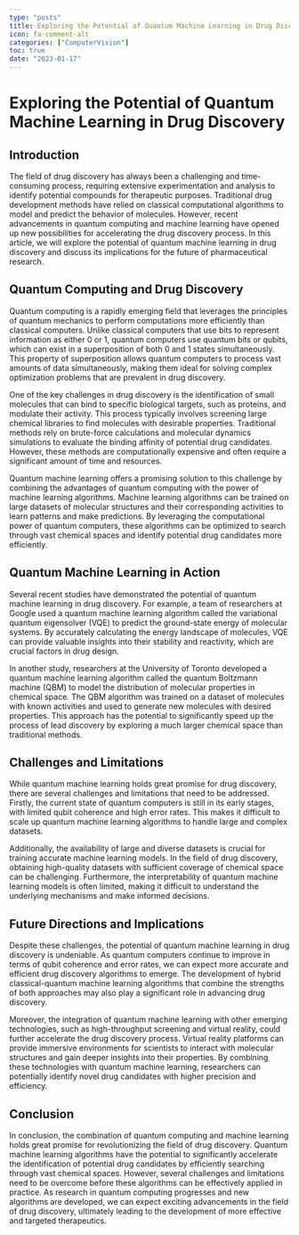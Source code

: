 ```yaml
---
type: "posts"
title: Exploring the Potential of Quantum Machine Learning in Drug Discovery
icon: fa-comment-alt
categories: ["ComputerVision"]
toc: true
date: "2023-01-17"
---
```




# Exploring the Potential of Quantum Machine Learning in Drug Discovery

## Introduction

The field of drug discovery has always been a challenging and time-consuming process, requiring extensive experimentation and analysis to identify potential compounds for therapeutic purposes. Traditional drug development methods have relied on classical computational algorithms to model and predict the behavior of molecules. However, recent advancements in quantum computing and machine learning have opened up new possibilities for accelerating the drug discovery process. In this article, we will explore the potential of quantum machine learning in drug discovery and discuss its implications for the future of pharmaceutical research.

## Quantum Computing and Drug Discovery

Quantum computing is a rapidly emerging field that leverages the principles of quantum mechanics to perform computations more efficiently than classical computers. Unlike classical computers that use bits to represent information as either 0 or 1, quantum computers use quantum bits or qubits, which can exist in a superposition of both 0 and 1 states simultaneously. This property of superposition allows quantum computers to process vast amounts of data simultaneously, making them ideal for solving complex optimization problems that are prevalent in drug discovery.

One of the key challenges in drug discovery is the identification of small molecules that can bind to specific biological targets, such as proteins, and modulate their activity. This process typically involves screening large chemical libraries to find molecules with desirable properties. Traditional methods rely on brute-force calculations and molecular dynamics simulations to evaluate the binding affinity of potential drug candidates. However, these methods are computationally expensive and often require a significant amount of time and resources.

Quantum machine learning offers a promising solution to this challenge by combining the advantages of quantum computing with the power of machine learning algorithms. Machine learning algorithms can be trained on large datasets of molecular structures and their corresponding activities to learn patterns and make predictions. By leveraging the computational power of quantum computers, these algorithms can be optimized to search through vast chemical spaces and identify potential drug candidates more efficiently.

## Quantum Machine Learning in Action

Several recent studies have demonstrated the potential of quantum machine learning in drug discovery. For example, a team of researchers at Google used a quantum machine learning algorithm called the variational quantum eigensolver (VQE) to predict the ground-state energy of molecular systems. By accurately calculating the energy landscape of molecules, VQE can provide valuable insights into their stability and reactivity, which are crucial factors in drug design.

In another study, researchers at the University of Toronto developed a quantum machine learning algorithm called the quantum Boltzmann machine (QBM) to model the distribution of molecular properties in chemical space. The QBM algorithm was trained on a dataset of molecules with known activities and used to generate new molecules with desired properties. This approach has the potential to significantly speed up the process of lead discovery by exploring a much larger chemical space than traditional methods.

## Challenges and Limitations

While quantum machine learning holds great promise for drug discovery, there are several challenges and limitations that need to be addressed. Firstly, the current state of quantum computers is still in its early stages, with limited qubit coherence and high error rates. This makes it difficult to scale up quantum machine learning algorithms to handle large and complex datasets.

Additionally, the availability of large and diverse datasets is crucial for training accurate machine learning models. In the field of drug discovery, obtaining high-quality datasets with sufficient coverage of chemical space can be challenging. Furthermore, the interpretability of quantum machine learning models is often limited, making it difficult to understand the underlying mechanisms and make informed decisions.

## Future Directions and Implications

Despite these challenges, the potential of quantum machine learning in drug discovery is undeniable. As quantum computers continue to improve in terms of qubit coherence and error rates, we can expect more accurate and efficient drug discovery algorithms to emerge. The development of hybrid classical-quantum machine learning algorithms that combine the strengths of both approaches may also play a significant role in advancing drug discovery.

Moreover, the integration of quantum machine learning with other emerging technologies, such as high-throughput screening and virtual reality, could further accelerate the drug discovery process. Virtual reality platforms can provide immersive environments for scientists to interact with molecular structures and gain deeper insights into their properties. By combining these technologies with quantum machine learning, researchers can potentially identify novel drug candidates with higher precision and efficiency.

## Conclusion

In conclusion, the combination of quantum computing and machine learning holds great promise for revolutionizing the field of drug discovery. Quantum machine learning algorithms have the potential to significantly accelerate the identification of potential drug candidates by efficiently searching through vast chemical spaces. However, several challenges and limitations need to be overcome before these algorithms can be effectively applied in practice. As research in quantum computing progresses and new algorithms are developed, we can expect exciting advancements in the field of drug discovery, ultimately leading to the development of more effective and targeted therapeutics.